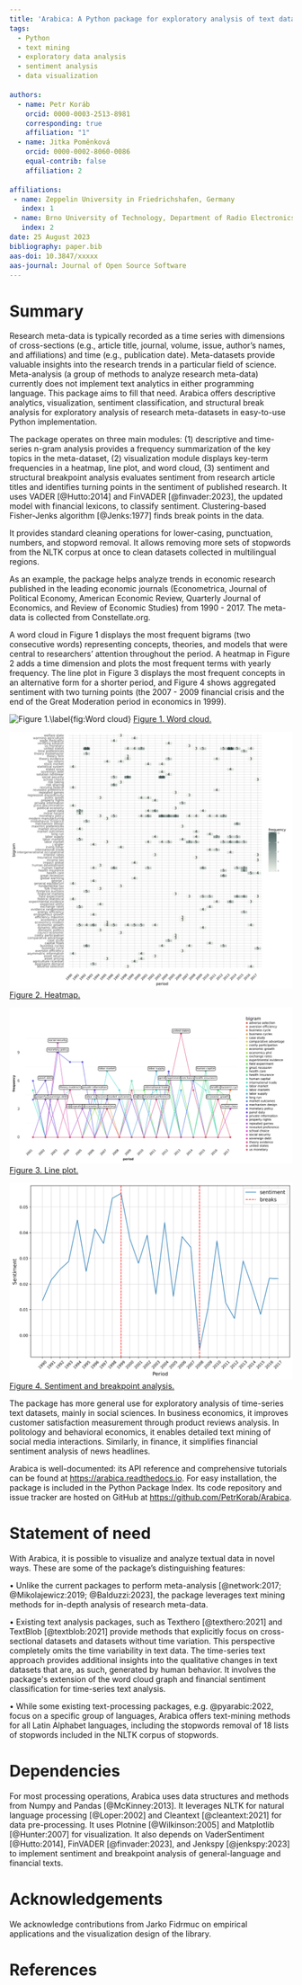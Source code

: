 ```yaml
---
title: 'Arabica: A Python package for exploratory analysis of text data'
tags:
  - Python
  - text mining
  - exploratory data analysis
  - sentiment analysis
  - data visualization

authors:
  - name: Petr Koráb
    orcid: 0000-0003-2513-8981
    corresponding: true
    affiliation: "1"
  - name: Jitka Poměnková
    orcid: 0000-0002-8060-0086
    equal-contrib: false
    affiliation: 2

affiliations:
 - name: Zeppelin University in Friedrichshafen, Germany
   index: 1
 - name: Brno University of Technology, Department of Radio Electronics, Czech Republic
   index: 2
date: 25 August 2023
bibliography: paper.bib
aas-doi: 10.3847/xxxxx 
aas-journal: Journal of Open Source Software
---
```


# Summary

Research meta-data is typically recorded as a time series with dimensions of cross-sections 
(e.g., article title, journal, volume, issue, author’s names, and affiliations) and time 
(e.g., publication date). Meta-datasets provide valuable insights into the research trends 
in a particular field of science. Meta-analysis (a group of methods to analyze research 
meta-data) currently does not implement text analytics in either programming language.
This package aims to fill that need. Arabica offers descriptive analytics, visualization, 
sentiment classification, and structural break analysis for exploratory analysis of 
research meta-datasets in easy-to-use Python implementation. 

The package operates on three main modules: (1) descriptive and time-series n-gram analysis 
provides a frequency summarization of the key topics in the meta-dataset, (2) visualization 
module displays key-term frequencies in a heatmap, line plot, and word cloud, (3) sentiment 
and structural breakpoint analysis evaluates sentiment from research article titles and 
identifies turning points in the sentiment of published research. It uses VADER [@Hutto:2014] 
and FinVADER [@finvader:2023], the updated model with financial lexicons, to classify 
sentiment. Clustering-based Fisher-Jenks algorithm [@Jenks:1977] finds break points in 
the data.

It provides standard cleaning operations for lower-casing, punctuation, numbers, and 
stopword removal. It allows removing more sets of stopwords from the NLTK corpus at once 
to clean datasets collected in multilingual regions.

As an example, the package helps analyze trends in economic research published in the 
leading economic journals (Econometrica, Journal of Political Economy, American Economic 
Review, Quarterly Journal of Economics, and Review of Economic Studies) from 1990 - 2017.
The meta-data is collected from Constellate.org.

A word cloud in Figure 1 displays the most frequent bigrams (two consecutive words) 
representing concepts, theories, and models that were central to researchers’ 
attention throughout the period. A heatmap in Figure 2 adds a time dimension and
plots the most frequent terms with yearly frequency. The line plot in Figure 3 
displays the most frequent concepts in an alternative form for a shorter period, 
and Figure 4 shows aggregated sentiment with two turning points (the 2007 - 2009 
financial crisis and the end of the Great Moderation period in economics in 1999). 

![Figure 1.\label{fig:Word cloud}](word_cloud.png)
[Figure 1. Word cloud.](word_cloud.png)

![Figure 2.\label{fig:Heatmap}](heatmap.png)
[Figure 2. Heatmap.](heatmap.png)

![Figure 3.\label{fig:Line plot}](line_plot.png)
[Figure 3. Line plot.](line_plot.png)

![Figure 4.\label{fig:Sentiment and breakpoint analysis}](sentiment_and_breakpoint_analysis.png)
[Figure 4. Sentiment and breakpoint analysis.](sentiment_and_breakpoint_analysis.png)

The package has more general use for exploratory analysis of time-series text datasets, 
mainly in social sciences. In business economics, it improves customer satisfaction 
measurement through product reviews analysis. In politology and behavioral economics, 
it enables detailed text mining of social media interactions. Similarly, in finance, 
it simplifies financial sentiment analysis of news headlines.

Arabica is well-documented: its API reference and comprehensive tutorials can be found 
at https://arabica.readthedocs.io. For easy installation, the package is included in
the Python Package Index. Its code repository and issue tracker are hosted on 
GitHub at https://github.com/PetrKorab/Arabica.

# Statement of need

With Arabica, it is possible to visualize and analyze textual data in novel ways. 
These are some of the package’s distinguishing features: 

• Unlike the current packages to perform meta-analysis [@network:2017;
@Mikolajewicz:2019; @Balduzzi:2023], the package leverages text mining methods 
for in-depth analysis of research meta-data.

• Existing text analysis packages, such as Texthero [@texthero:2021] and TextBlob 
[@textblob:2021] provide methods that explicitly focus on cross-sectional datasets 
and datasets without time variation. This perspective completely omits the time 
variability in text data. The time-series text approach provides additional 
insights into the qualitative changes in text datasets that are, as such, generated 
by human behavior. It involves the package's extension of the word cloud graph 
and financial sentiment classification for time-series text analysis.

• While some existing text-processing packages, e.g. @pyarabic:2022, focus on a 
specific group of languages, Arabica offers text-mining methods for all Latin 
Alphabet languages, including the stopwords removal of 18 lists of stopwords 
included in the NLTK corpus of stopwords. 

# Dependencies

For most processing operations, Arabica uses data structures and methods from 
Numpy and Pandas [@McKinney:2013]. It leverages NLTK for natural language 
processing [@Loper:2002] and Cleantext [@cleantext:2021] for data pre-processing. 
It uses Plotnine [@Wilkinson:2005] and Matplotlib [@Hunter:2007] for visualization. 
It also depends on VaderSentiment [@Hutto:2014], FinVADER [@finvader:2023], and 
Jenkspy [@jenkspy:2023] to implement sentiment and breakpoint analysis of 
general-language and financial texts.

# Acknowledgements

We acknowledge contributions from Jarko Fidrmuc on empirical applications and the 
visualization design of the library.

# References
